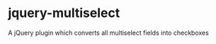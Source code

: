 jquery-multiselect
==================

A jQuery plugin which converts all multiselect fields into checkboxes
